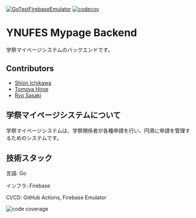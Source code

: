 [![GoTestFirebaseEmulator](https://github.com/ynufes-tech/ynufes-mypage-backend/actions/workflows/go%20test.yml/badge.svg)](https://github.com/ynufes-tech/ynufes-mypage-backend/actions/workflows/go%20test.yml)
[![codecov](https://codecov.io/gh/ynufes-tech/ynufes-mypage-backend/graph/badge.svg?token=X7PA73LZS2)](https://codecov.io/gh/ynufes-tech/ynufes-mypage-backend)

# YNUFES Mypage Backend

学祭マイページシステムのバックエンドです。

## Contributors
- [Shion Ichikawa](https://github.com/shion1305)
- [Tomoya Hiroe](https://github.com/tomoyahiroe)
- [Ryo Sasaki](https://github.com/Ryo-Sasaki-xxx)

## 学祭マイページシステムについて
学祭マイページシステムは、学祭関係者が各種申請を行い、円滑に申請を管理するためのシステムです。

## 技術スタック
言語: Go

インフラ: Firebase

CI/CD: GitHub Actions, Firebase Emulator

![code coverage](https://codecov.io/gh/ynufes-tech/ynufes-mypage-backend/graphs/sunburst.svg?token=X7PA73LZS2)
